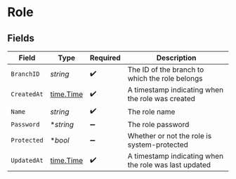 # Role


## Fields

| Field                                                  | Type                                                   | Required                                               | Description                                            |
| ------------------------------------------------------ | ------------------------------------------------------ | ------------------------------------------------------ | ------------------------------------------------------ |
| `BranchID`                                             | *string*                                               | :heavy_check_mark:                                     | The ID of the branch to which the role belongs<br/>    |
| `CreatedAt`                                            | [time.Time](https://pkg.go.dev/time#Time)              | :heavy_check_mark:                                     | A timestamp indicating when the role was created<br/>  |
| `Name`                                                 | *string*                                               | :heavy_check_mark:                                     | The role name<br/>                                     |
| `Password`                                             | **string*                                              | :heavy_minus_sign:                                     | The role password<br/>                                 |
| `Protected`                                            | **bool*                                                | :heavy_minus_sign:                                     | Whether or not the role is system-protected<br/>       |
| `UpdatedAt`                                            | [time.Time](https://pkg.go.dev/time#Time)              | :heavy_check_mark:                                     | A timestamp indicating when the role was last updated<br/> |